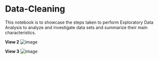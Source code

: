 # Data-Cleaning
This notebook is to showcase the steps taken to perform Exploratory Data Analysis to analyze and investigate data sets and summarize their main characteristics.

**View 2**
![image](https://github.com/user-attachments/assets/feb0c96f-c4a9-428a-a093-95efb875e01f)


**View 3**
![image](https://github.com/user-attachments/assets/71771356-305e-4bed-8f21-576df515fb77)

